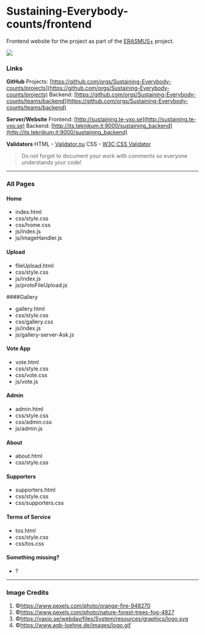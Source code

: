 # Sustaining-Everybody-counts/frontend
Frontend website for the project as part of the [ERASMUS+](https://ec.europa.eu/programmes/erasmus-plus/node_en) project.

![](https://raw.githubusercontent.com/Sustaining-Everybody-counts/frontend/master/img/favicon.ico)

### Links

**GitHub**
Projects: [https://github.com/orgs/Sustaining-Everybody-counts/projects](https://github.com/orgs/Sustaining-Everybody-counts/projects)
Backend: [https://github.com/orgs/Sustaining-Everybody-counts/teams/backend](https://github.com/orgs/Sustaining-Everybody-counts/teams/backend)

**Server/Website**
Frontend: [http://sustaining.te-vxo.se](http://sustaining.te-vxo.se)
Backend: [http://its.teknikum.it:9000/sustaining_backend](http://its.teknikum.it:9000/sustaining_backend)

**Validators**
HTML - [Validator.nu](https://validator.nu)
CSS - [W3C CSS Validator](https://jigsaw.w3.org/css-validator)
> Do not forget to document your work with comments so everyone understands your code!

------------

### All Pages

#### Home
* index.html
* css/style.css
* css/home.css
* js/index.js
* js/imageHandler.js

#### Upload
* fileUpload.html
* css/style.css
* js/index.js
* js/protoFileUpload.js

####Gallery
* gallery.html
* css/style.css
* css/gallery.css
* js/index.js
* js/gallery-server-Ask.js

#### Vote App
* vote.html
* css/style.css
* css/vote.css
* js/vote.js

#### Admin
* admin.html
* css/style.css
* css/admin.css
* js/admin.js

#### About
* about.html
* css/style.css

#### Supporters
* supporters.html
* css/style.css
* css/supporters.css

#### Terms of Service
* tos.html
* css/style.css
* css/tos.css

#### Something missing?
* ?

------------

### Image Credits

1. &copy;https://www.pexels.com/photo/orange-fire-948270
2. &copy;https://www.pexels.com/photo/nature-forest-trees-fog-4827
3. &copy;https://vaxjo.se/webdav/files/System/resources/graphics/logo.svg
4. &copy;https://www.agb-loehne.de/images/logo.gif
